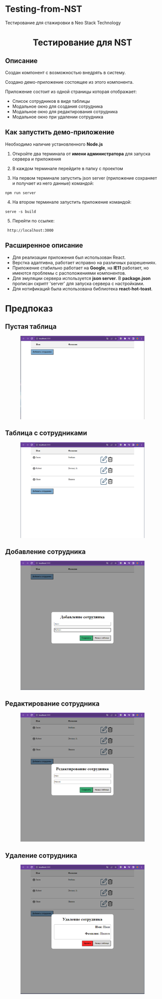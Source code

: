 # Testing-from-NST
Тестирование для стажировки в Neo Stack Technology

<h1 align="center">Тестирование для NST</h1>

## Описание

<p>Создан компонент с возможностью внедрять в систему.</p>
<p>Создано демо-приложение состоящее из этого компонента.</p>
<p>Приложение состоит из одной страницы которая отображает:</p>

- Список сотрудников в виде таблицы
-	Модальное окно для создания сотрудника
-	Модальное окно для редактирования сотрудника
-	Модальное окно при удалении сотрудника


## Как запустить демо-приложение

Необходимо наличие установленного **Node.js**

1. Откройте два терминала от **имени администратора** для запуска сервера и приложения

2. В каждом терминале перейдите в папку с проектом

3. На первом терминале запустить json server (приложение сохраняет и получает из него данные) командой:

```
npm run server
```
4. На втором терминале запустить приложение командой:
```
serve -s build
```
5. Перейти по ссылке:
```
 http://localhost:3000 
```

## Расширенное описание

- Для реализации приложения был использован React.
- Верстка адаптивна, работает исправно на различных разрешениях.
- Приложение стабильно работает на **Google**, на **IE11** работает, но имеются проблемы с расположениями компонентов.
- Для эмуляции сервера используется **json server**. В **package.json** прописан скрипт 'server' для запуска сервера с настройками.
- Для нотификаций была использована библиотека **react-hot-toast**.

# Предпоказ

## **Пустая таблица**

<p align="center">
<img  src="./readme_image/1.png" width="80%">
</p>

## **Таблица с сотрудниками**

<p align="center">
<img  src="./readme_image/2.png" width="80%">
</p>

## **Добавление сотрудника**

<p align="center">
<img  src="./readme_image/3.png" width="80%">
</p>

## **Редактирование сотрудника**

<p align="center">
<img  src="./readme_image/4.png" width="80%">
</p>

## **Удаление сотрудника**

<p align="center">
<img  src="./readme_image/5.png" width="80%">
</p>